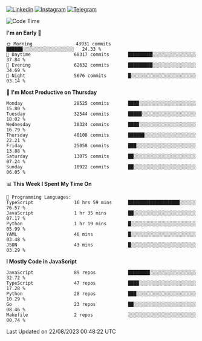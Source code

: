 [![Linkedin](https://img.shields.io/badge/-Archie-blue?style=flat-square&labelColor=gray&logo=Linkedin&logoColor=white&link=https://www.linkedin.com/in/archisdi)](https://www.linkedin.com/in/archisdi)
[![Instagram](https://img.shields.io/badge/-@archisdi-orange?style=flat-square&labelColor=gray&logo=Instagram&logoColor=white&link=https://www.instagram.com/archisdi)](https://www.instagram.com/archisdi)
[![Telegram](https://img.shields.io/badge/-aai-informational?style=flat-square&labelColor=gray&logo=telegram&logoColor=white&link=https://t.me/archisdi)](https://t.me/archisdi)

<!--START_SECTION:waka-->
![Code Time](http://img.shields.io/badge/Code%20Time-2%2C345%20hrs%203%20mins-blue)

**I'm an Early 🐤** 

```text
🌞 Morning                43931 commits       ██████░░░░░░░░░░░░░░░░░░░   24.33 % 
🌆 Daytime                68317 commits       █████████░░░░░░░░░░░░░░░░   37.84 % 
🌃 Evening                62632 commits       █████████░░░░░░░░░░░░░░░░   34.69 % 
🌙 Night                  5676 commits        █░░░░░░░░░░░░░░░░░░░░░░░░   03.14 % 
```
📅 **I'm Most Productive on Thursday** 

```text
Monday                   28525 commits       ████░░░░░░░░░░░░░░░░░░░░░   15.80 % 
Tuesday                  32544 commits       █████░░░░░░░░░░░░░░░░░░░░   18.02 % 
Wednesday                30324 commits       ████░░░░░░░░░░░░░░░░░░░░░   16.79 % 
Thursday                 40108 commits       ██████░░░░░░░░░░░░░░░░░░░   22.21 % 
Friday                   25058 commits       ███░░░░░░░░░░░░░░░░░░░░░░   13.88 % 
Saturday                 13075 commits       ██░░░░░░░░░░░░░░░░░░░░░░░   07.24 % 
Sunday                   10922 commits       ██░░░░░░░░░░░░░░░░░░░░░░░   06.05 % 
```


📊 **This Week I Spent My Time On** 

```text
💬 Programming Languages: 
TypeScript               16 hrs 59 mins      ███████████████████░░░░░░   76.57 % 
JavaScript               1 hr 35 mins        ██░░░░░░░░░░░░░░░░░░░░░░░   07.17 % 
Python                   1 hr 19 mins        █░░░░░░░░░░░░░░░░░░░░░░░░   05.99 % 
YAML                     46 mins             █░░░░░░░░░░░░░░░░░░░░░░░░   03.48 % 
JSON                     43 mins             █░░░░░░░░░░░░░░░░░░░░░░░░   03.29 % 
```

**I Mostly Code in JavaScript** 

```text
JavaScript               89 repos            ████████░░░░░░░░░░░░░░░░░   32.72 % 
TypeScript               47 repos            ████░░░░░░░░░░░░░░░░░░░░░   17.28 % 
Python                   28 repos            ███░░░░░░░░░░░░░░░░░░░░░░   10.29 % 
Go                       23 repos            ██░░░░░░░░░░░░░░░░░░░░░░░   08.46 % 
Makefile                 2 repos             ░░░░░░░░░░░░░░░░░░░░░░░░░   00.74 % 
```




 Last Updated on 22/08/2023 00:48:22 UTC
<!--END_SECTION:waka-->